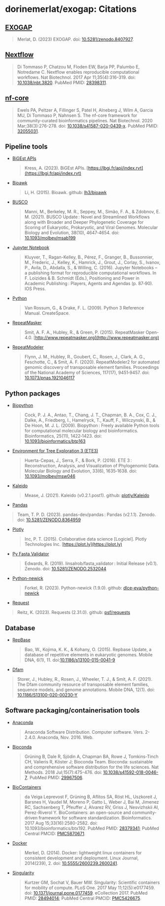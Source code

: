 # dorinemerlat/exogap: Citations

## [EXOGAP](https://github.com/dorinemerlat/exogap)

  > Merlat, D. (2023) EXOGAP. doi: [10.5281/zenodo.8407927](https://doi.org/10.5281/zenodo.8407927).
## [Nextflow](https://www.nextflow.io/)

> Di Tommaso P, Chatzou M, Floden EW, Barja PP, Palumbo E, Notredame C. Nextflow enables reproducible computational workflows. Nat Biotechnol. 2017 Apr 11;35(4):316-319. doi: [10.1038/nbt.3820](https://www.nature.com/articles/nbt.3820). PubMed PMID: [28398311](https://pubmed.ncbi.nlm.nih.gov/28398311/).

## [nf-core](https://nf-co.re/)

> Ewels PA, Peltzer A, Fillinger S, Patel H, Alneberg J, Wilm A, Garcia MU, Di Tommaso P, Nahnsen S. The nf-core framework for community-curated bioinformatics pipelines. Nat Biotechnol. 2020 Mar;38(3):276-278. doi: [10.1038/s41587-020-0439-x](https://www.nature.com/articles/s41587-020-0439-x). PubMed PMID: [32055031](https://pubmed.ncbi.nlm.nih.gov/32055031/).

## Pipeline tools

- [BiGEst APIs](https://lbgi.fr/api/index.rvt)

  > Kress, A. (2023). BiGEst APIs. [https://lbgi.fr/api/index.rvt](https://lbgi.fr/api/index.rvt)

- [Bioawk](https://github.com/lh3/bioawk)

  > Li, H. (2015). Bioawk. github: [lh3/bioawk](https://github.com/lh3/bioawk)

- [BUSCO](https://busco.ezlab.org/)

  > Manni, M., Berkeley, M. R., Seppey, M., Simão, F. A., & Zdobnov, E. M. (2021). BUSCO Update : Novel and Streamlined Workflows along with Broader and Deeper Phylogenetic Coverage for Scoring of Eukaryotic, Prokaryotic, and Viral Genomes. Molecular Biology and Evolution, 38(10), 4647‑4654. doi: [10.1093/molbev/msab199](https://doi.org/10.1093/molbev/msab199)

- [Jupyter Notebook](https://jupyter.org/)

  > Kluyver, T., Ragan-Kelley, B., Pérez, F., Granger, B., Bussonnier, M., Frederic, J., Kelley, K., Hamrick, J., Grout, J., Corlay, S., Ivanov, P., Avila, D., Abdalla, S., & Willing, C. (2016). Jupyter Notebooks – a publishing format for reproducible computational workflows. In F. Loizides & B. Schmidt (Éds.), Positioning and Power in Academic Publishing : Players, Agents and Agendas (p. 87‑90). IOS Press.

- [Python](https://www.python.org/)

  > Van Rossum, G., & Drake, F. L. (2009). Python 3 Reference Manual. CreateSpace.

- [RepeatMasker](http://www.repeatmasker.org)

  > Smit, A. F. A., Hubley, R., & Green, P. (2015). RepeatMasker Open-4.0. [http://www.repeatmasker.org](http://www.repeatmasker.org)

- [RepeatModeler](https://www.repeatmasker.org/RepeatModeler/)

  > Flynn, J. M., Hubley, R., Goubert, C., Rosen, J., Clark, A. G., Feschotte, C., & Smit, A. F. (2020). RepeatModeler2 for automated genomic discovery of transposable element families. Proceedings of the National Academy of Sciences, 117(17), 9451‑9457. doi: [10.1073/pnas.1921046117](https://doi.org/10.1073/pnas.1921046117)

## Python packages

- [Biopython](https://biopython.org/)

  > Cock, P. J. A., Antao, T., Chang, J. T., Chapman, B. A., Cox, C. J., Dalke, A., Friedberg, I., Hamelryck, T., Kauff, F., Wilczynski, B., & De Hoon, M. J. L. (2009). Biopython : Freely available Python tools for computational molecular biology and bioinformatics. Bioinformatics, 25(11), 1422‑1423. doi: [10.1093/bioinformatics/btp163](https://doi.org/10.1093/bioinformatics/btp163)

- [Environment for Tree Exploration 3 (ETE3)](http://etetoolkit.org/)

  > Huerta-Cepas, J., Serra, F., & Bork, P. (2016). ETE 3 : Reconstruction, Analysis, and Visualization of Phylogenomic Data. Molecular Biology and Evolution, 33(6), 1635‑1638. doi: [10.1093/molbev/msw046](https://doi.org/10.1093/molbev/msw046)

- [Kaleido](https://github.com/plotly/Kaleido)

  > Mease, J. (2021). Kaleido (v0.2.1.post1). github: [plotly/Kaleido](https://github.com/plotly/Kaleido)

- [Pandas](https://pandas.pydata.org/)

> Team, T. P. D. (2023). pandas-dev/pandas : Pandas (v2.1.1). Zenodo. doi: [10.5281/ZENODO.8364959](https://doi.org/10.5281/ZENODO.8364959)

- [Plotly](https://plot.ly)

  > Inc, P. T. (2015). Collaborative data science [Logiciel]. Plotly Technologies Inc. [https://plot.ly](https://plot.ly)

- [Py Fasta Validator](https://github.com/linsalrob/py_fasta_validator)

  > Edwards, R. (2019). linsalrob/fasta_validator : Initial Release (v0.1). Zenodo. doi: [10.5281/ZENODO.2532044](https://doi.org/10.5281/ZENODO.2532044)

- [Python-newick](https://pypi.org/project/newick/)

  > Forkel, R. (2023). Python-newick (1.9.0). github: [dlce-eva/python-newick](https://github.com/dlce-eva/python-newick)

- [Request](https://github.com/psf/requests)

> Reitz, K. (2023). Requests (2.31.0). github: [psf/requests](https://github.com/psf/requests)

## Database

- [RepBase](https://www.girinst.org/repbase/)

  > Bao, W., Kojima, K. K., & Kohany, O. (2015). Repbase Update, a database of repetitive elements in eukaryotic genomes. Mobile DNA, 6(1), 11. doi:[10.1186/s13100-015-0041-9](https://doi.org/10.1186/s13100-015-0041-9)

- [Dfam](https://www.dfam.org/home)

> Storer, J., Hubley, R., Rosen, J., Wheeler, T. J., & Smit, A. F. (2021). The Dfam community resource of transposable element families, sequence models, and genome annotations. Mobile DNA, 12(1). doi: [10.1186/S13100-020-00230-Y](https://doi.org/10.1186/S13100-020-00230-Y)

## Software packaging/containerisation tools

- [Anaconda](https://anaconda.com)

  > Anaconda Software Distribution. Computer software. Vers. 2-2.4.0. Anaconda, Nov. 2016. Web.

- [Bioconda](https://anaconda.org/bioconda)

  > Grüning B, Dale R, Sjödin A, Chapman BA, Rowe J, Tomkins-Tinch CH, Valieris R, Köster J; Bioconda Team. Bioconda: sustainable and comprehensive software distribution for the life sciences. Nat Methods. 2018 Jul;15(7):475-476. doi: [10.1038/s41592-018-0046-7](https://www.nature.com/articles/s41592-018-0046-7). PubMed PMID: [29967506](https://pubmed.ncbi.nlm.nih.gov/29967506/).

- [BioContainers](https://biocontainers.pro/)

  > da Veiga Leprevost F, Grüning B, Aflitos SA, Röst HL, Uszkoreit J, Barsnes H, Vaudel M, Moreno P, Gatto L, Weber J, Bai M, Jimenez RC, Sachsenberg T, Pfeuffer J, Alvarez RV, Griss J, Nesvizhskii AI, Perez-Riverol Y. BioContainers: an open-source and community-driven framework for software standardization. Bioinformatics. 2017 Aug 15;33(16):2580-2582. doi: 10.1093/bioinformatics/btx192. PubMed PMID: [28379341](https://pubmed.ncbi.nlm.nih.gov/28379341/); PubMed Central PMCID: [PMC5870671](https://pubmed.ncbi.nlm.nih.gov/28379341/).

- [Docker](https://www.docker.com/)

  > Merkel, D. (2014). Docker: lightweight linux containers for consistent development and deployment. Linux Journal, 2014(239), 2. doi: [10.5555/2600239.2600241](https://dl.acm.org/doi/10.5555/2600239.2600241).

- [Singularity](https://docs.sylabs.io/guides/3.5/user-guide/introduction.html)

  > Kurtzer GM, Sochat V, Bauer MW. Singularity: Scientific containers for mobility of compute. PLoS One. 2017 May 11;12(5):e0177459. doi: [10.1371/journal.pone.0177459](https://journals.plos.org/plosone/article?id=10.1371/journal.pone.0177459). eCollection 2017. PubMed PMID: [28494014](https://pubmed.ncbi.nlm.nih.gov/28494014/); PubMed Central PMCID: [PMC5426675](https://pubmed.ncbi.nlm.nih.gov/28494014/).
